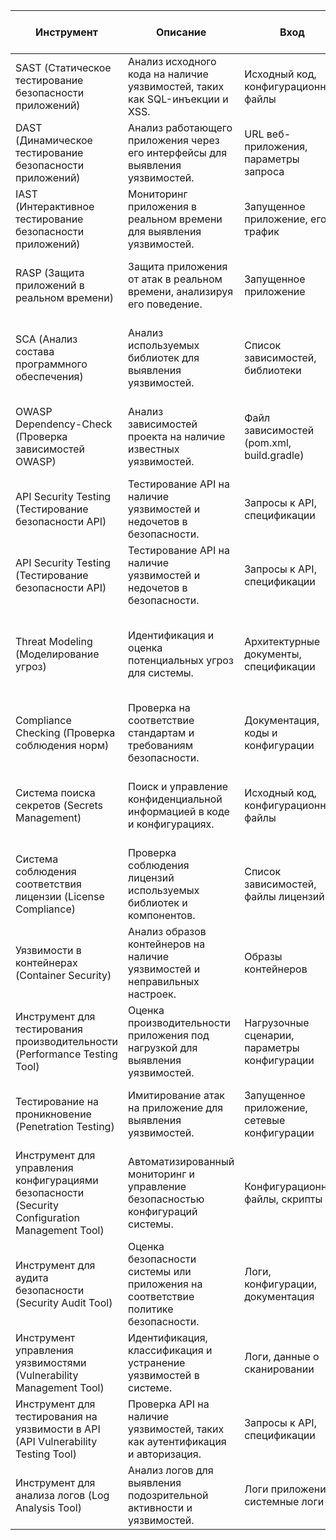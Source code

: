 | Инструмент | Описание | Вход | Выходные данные | Обязанности специалиста по безопасности | Обязанности разработчика | Обязанности DevOps | Конкретные утилиты |
|-|-|-|-|-|-|-|-|
| SAST (Статическое тестирование безопасности приложений) | Анализ исходного кода на наличие уязвимостей, таких как SQL-инъекции и XSS. | Исходный код, конфигурационные файлы | Отчеты о найденных уязвимостях | Настройка правил анализа, интерпретация результатов | Исправление уязвимостей, выявленных инструментом | Интеграция SAST в CI/CD пайплайн | **Иностранный**: Checkmarx **Бесплатный**: SonarQube |
| DAST (Динамическое тестирование безопасности приложений) | Анализ работающего приложения через его интерфейсы для выявления уязвимостей. | URL веб-приложения, параметры запроса | Отчеты о найденных уязвимостях | Определение целевых страниц, анализ результатов | Исправление уязвимостей, выявленных инструментом | Настройка и запуск DAST в CI/CD процессах | **Иностранный**: Burp Suite **Бесплатный**: OWASP ZAP |
| IAST (Интерактивное тестирование безопасности приложений) | Мониторинг приложения в реальном времени для выявления уязвимостей. | Запущенное приложение, его трафик | Подробные отчеты о уязвимостях | Настройка инструментов для анализа, интерпретация результатов | Исправление уязвимостей, выявленных инструментом | Интеграция IAST в CI/CD пайплайн и мониторинг | **Иностранный**: IBM AppScan **Бесплатный**: Contrast Security |
| RASP (Защита приложений в реальном времени) | Защита приложения от атак в реальном времени, анализируя его поведение. | Запущенное приложение | Логи атак, метрики безопасности | Настройка параметров защиты, анализ инцидентов | Минимизация ложных срабатываний, исправление уязвимостей | Настройка RASP в CI/CD и мониторинг его работы | **Иностранный**: Signal Sciences **Бесплатный**: ModSecurity |
| SCA (Анализ состава программного обеспечения) | Анализ используемых библиотек для выявления уязвимостей. | Список зависимостей, библиотеки | Отчеты о уязвимых компонентах | Анализ и выбор безопасных библиотек, устранение уязвимостей | Обновление уязвимых библиотек, использование безопасных аналогов | Интеграция SCA в CI/CD для автоматизации проверки зависимостей | **Иностранный**: WhiteSource **Бесплатный**: OWASP Dependency-Check |
| OWASP Dependency-Check (Проверка зависимостей OWASP) | Анализ зависимостей проекта на наличие известных уязвимостей. | Файл зависимостей (pom.xml, build.gradle) | Отчеты о уязвимых зависимостях | Настройка и анализ отчетов о зависимостях, рекомендации по исправлениям | Обновление уязвимых зависимостей, устранение проблем | Интеграция Dependency-Check в CI/CD пайплайн | **Иностранный**: OWASP Dependency-Check **Бесплатный**: Snyk |
| API Security Testing (Тестирование безопасности API) | Тестирование API на наличие уязвимостей и недочетов в безопасности. | Запросы к API, спецификации | Отчеты о уязвимостях API | Настройка тестов безопасности API, анализ результатов | Исправление уязвимостей, выявленных в API | Интеграция тестирования API в CI/CD пайплайн | **Иностранный**: Postman **Б
| API Security Testing (Тестирование безопасности API) | Тестирование API на наличие уязвимостей и недочетов в безопасности. | Запросы к API, спецификации | Отчеты о уязвимостях API | Настройка тестов безопасности API, анализ результатов | Исправление уязвимостей, выявленных в API | Интеграция тестирования API в CI/CD пайплайн | **Иностранный**: Postman **Бесплатный**: OWASP ZAP |
| Threat Modeling (Моделирование угроз) | Идентификация и оценка потенциальных угроз для системы. | Архитектурные документы, спецификации | Модель угроз и рекомендации по устранению угроз | Определение критических точек и анализ результатов | Участие в обсуждениях по улучшению безопасности архитектуры | Внедрение рекомендаций моделирования угроз в CI/CD | **Иностранный**: Microsoft Threat Modeling Tool **Бесплатный**: OWASP Threat Dragon |
| Compliance Checking (Проверка соблюдения норм) | Проверка на соответствие стандартам и требованиям безопасности. | Документация, коды и конфигурации | Отчеты о соответствии и несоответствии | Анализ соответствия стандартам, устранение несоответствий | Обеспечение соблюдения стандартов в разработке | Настройка автоматизированных проверок соответствия в CI/CD | **Иностранный**: Nessus **Бесплатный**: OpenSCAP |
| Система поиска секретов (Secrets Management) | Поиск и управление конфиденциальной информацией в коде и конфигурациях. | Исходный код, конфигурационные файлы | Отчеты о найденных секретах | Настройка системы поиска секретов, анализ результатов | Устранение найденных секретов, улучшение практик безопасности | Интеграция системы поиска секретов в CI/CD | **Иностранный**: HashiCorp Vault **Бесплатный**: TruffleHog |
| Система соблюдения соответствия лицензии (License Compliance) | Проверка соблюдения лицензий используемых библиотек и компонентов. | Список зависимостей, файлы лицензий | Отчеты о соответствии лицензий | Настройка и анализ отчетов о лицензиях, рекомендации по устранению несоответствий | Обеспечение соблюдения лицензий при использовании библиотек | Настройка автоматизированных проверок соответствия в CI/CD | **Иностранный**: FOSSA **Бесплатный**: Licensee |
| Уязвимости в контейнерах (Container Security) | Анализ образов контейнеров на наличие уязвимостей и неправильных настроек. | Образы контейнеров | Отчеты о безопасности контейнеров | Анализ отчетов и устранение уязвимостей, рекомендации | Обновление контейнеров, устранение уязвимостей в образах | Интеграция анализа безопасности контейнеров в CI/CD | **Иностранный**: Aqua Security **Бесплатный**: Clair |
| Инструмент для тестирования производительности (Performance Testing Tool) | Оценка производительности приложения под нагрузкой для выявления уязвимостей. | Нагрузочные сценарии, параметры конфигурации | Отчеты о производительности и узких местах | Анализ отчетов и рекомендаций по улучшению производительности | Оптимизация кода и конфигураций на основе результатов тестов | Настройка инструментов для автоматизированного тестирования | **Иностранный**: JMeter **Бесплатный**: Gatling |
| Тестирование на проникновение (Penetration Testing) | Имитирование атак на приложение для выявления уязвимостей. | Запущенное приложение, сетевые конфигурации | Отчеты о уязвимостях и рекомендациях | Проведение тестов и анализ результатов | Исправление уязвимостей, выявленных в процессе тестирования | Интеграция результатов тестирования на проникновение в CI/CD | **Иностранный**: Metasploit **Бесплатный**: OWASP WebGoat |
| Инструмент для управления конфигурациями безопасности (Security Configuration Management Tool) | Автоматизированный мониторинг и управление безопасностью конфигураций системы. | Конфигурационные файлы, скрипты | Отчеты о несоответствиях и уязвимостях | Анализ конфигураций, устранение уязвимостей | Обеспечение правильных настроек и конфигураций | Настройка автоматизированных проверок конфигураций | **Иностранный**: Chef InSpec **Бесплатный**: OpenSCAP |
| Инструмент для аудита безопасности (Security Audit Tool) | Оценка безопасности системы или приложения на соответствие политике безопасности. | Логи, конфигурации, документация | Отчеты об уязвимостях и нарушениях | Проведение аудитов и анализ результатов | Исправление выявленных нарушений | Интеграция аудита в CI/CD пайплайн | **Иностранный**: Nessus **Бесплатный**: Lynis |
| Инструмент управления уязвимостями (Vulnerability Management Tool) | Идентификация, классификация и устранение уязвимостей в системе. | Логи, данные о сканировании | Отчеты о уязвимостях и рекомендации | Настройка процесса управления уязвимостями | Исправление уязвимостей, выявленных в процессе сканирования | Интеграция управления уязвимостями в CI/CD | **Иностранный**: Qualys **Бесплатный**: OpenVAS |
| Инструмент для тестирования на уязвимости в API (API Vulnerability Testing Tool) | Проверка API на наличие уязвимостей, таких как аутентификация и авторизация. | Запросы к API, спецификации | Отчеты о уязвимостях API | Настройка тестов безопасности API, анализ результатов | Исправление уязвимостей, выявленных в API | Интеграция тестирования API в CI/CD пайплайн | **Иностранный**: 42Crunch **Бесплатный**: Postman |
| Инструмент для анализа логов (Log Analysis Tool) | Анализ логов для выявления подозрительной активности и уязвимостей. | Логи приложений, системные логи | Отчеты о подозрительной активности | Настройка фильтров для анализа логов, мониторинг активностей | Исправление уязвимостей, выявленных в логах | Интеграция анализа логов в CI/CD и мониторинг | **Иностранный**: Splunk **Бесплатный**: ELK Stack |
